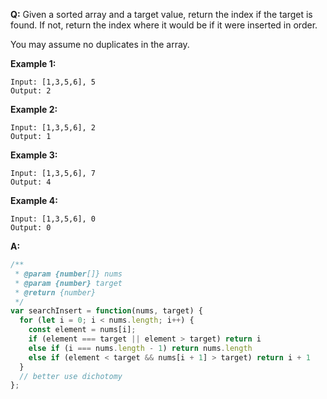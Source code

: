 **Q:**
Given a sorted array and a target value, return the index if the target is found. If not, return the index where it would be if it were inserted in order.

You may assume no duplicates in the array.

**Example 1:**
```
Input: [1,3,5,6], 5
Output: 2
```
**Example 2:**
```
Input: [1,3,5,6], 2
Output: 1
```
**Example 3:**
```
Input: [1,3,5,6], 7
Output: 4
```
**Example 4:**
```
Input: [1,3,5,6], 0
Output: 0
```

**A:**
```js
/**
 * @param {number[]} nums
 * @param {number} target
 * @return {number}
 */
var searchInsert = function(nums, target) {
  for (let i = 0; i < nums.length; i++) {
    const element = nums[i];
    if (element === target || element > target) return i
    else if (i === nums.length - 1) return nums.length
    else if (element < target && nums[i + 1] > target) return i + 1
  }
  // better use dichotomy
};
```